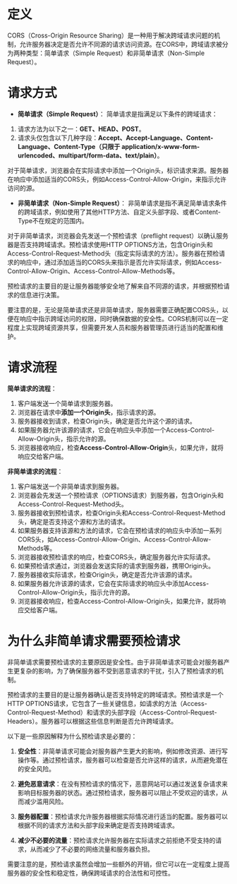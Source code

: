 # 定义

CORS（Cross-Origin Resource Sharing）是一种用于解决跨域请求问题的机制，允许服务器决定是否允许不同源的请求访问资源。在CORS中，跨域请求被分为两种类型：简单请求（Simple Request）和非简单请求（Non-Simple Request）。

# 请求方式

-  **简单请求（Simple Request）**： 简单请求是指满足以下条件的跨域请求：

1. 请求方法为以下之一：**GET、HEAD、POST**。
2. 请求头仅包含以下几种字段：**Accept、Accept-Language、Content-Language、Content-Type（只限于 application/x-www-form-urlencoded、multipart/form-data、text/plain）**。

对于简单请求，浏览器会在实际请求中添加一个Origin头，标识请求来源。服务器在响应中添加适当的CORS头，例如Access-Control-Allow-Origin，来指示允许访问的源。

- **非简单请求（Non-Simple Request）**： 非简单请求是指不满足简单请求条件的跨域请求，例如使用了其他HTTP方法、自定义头部字段、或者Content-Type不在规定的范围内。

对于非简单请求，浏览器会先发送一个预检请求（preflight request）以确认服务器是否支持跨域请求。预检请求使用HTTP OPTIONS方法，包含Origin头和Access-Control-Request-Method头（指定实际请求的方法）。服务器在预检请求的响应中，通过添加适当的CORS头来指示是否允许实际请求，例如Access-Control-Allow-Origin、Access-Control-Allow-Methods等。

预检请求的主要目的是让服务器能够安全地了解来自不同源的请求，并根据预检请求的信息进行决策。

要注意的是，无论是简单请求还是非简单请求，服务器需要正确配置CORS头，以便在响应中指示跨域访问的权限，同时确保数据的安全性。CORS机制可以在一定程度上实现跨域资源共享，但需要开发人员和服务器管理员进行适当的配置和维护。

# 请求流程

**简单请求的流程**：

1. 客户端发送一个简单请求到服务器。
2. 浏览器在请求中**添加一个Origin头**，指示请求的源。
3. 服务器接收到请求，检查Origin头，确定是否允许这个源的请求。
4. 如果服务器允许该源的请求，它会在响应头中添加一个Access-Control-Allow-Origin头，指示允许的源。
5. 浏览器接收响应，检查**Access-Control-Allow-Origin**头，如果允许，就将响应交给客户端。

**非简单请求的流程**：

1. 客户端发送一个非简单请求到服务器。
2. 浏览器会先发送一个预检请求（OPTIONS请求）到服务器，包含Origin头和Access-Control-Request-Method头。
3. 服务器接收到预检请求，检查Origin头和Access-Control-Request-Method头，确定是否支持这个源和方法的请求。
4. 如果服务器支持该源和方法的请求，它会在预检请求的响应头中添加一系列CORS头，如Access-Control-Allow-Origin、Access-Control-Allow-Methods等。
5. 浏览器接收预检请求的响应，检查CORS头，确定服务器允许实际请求。
6. 如果预检请求通过，浏览器会发送实际的请求到服务器，携带Origin头。
7. 服务器接收实际请求，检查Origin头，确定是否允许该源的请求。
8. 如果服务器允许该源的请求，它会在实际请求的响应头中添加Access-Control-Allow-Origin头，指示允许的源。
9. 浏览器接收响应，检查Access-Control-Allow-Origin头，如果允许，就将响应交给客户端。

# 为什么非简单请求需要预检请求

非简单请求需要预检请求的主要原因是安全性。由于非简单请求可能会对服务器产生更复杂的影响，为了确保服务器不受到恶意请求的干扰，引入了预检请求的机制。

预检请求的主要目的是让服务器确认是否支持特定的跨域请求。预检请求是一个HTTP OPTIONS请求，它包含了一些关键信息，如请求的方法（Access-Control-Request-Method）和请求的头部字段（Access-Control-Request-Headers）。服务器可以根据这些信息判断是否允许跨域请求。

以下是一些原因解释为什么预检请求是必要的：

1. **安全性**：非简单请求可能会对服务器产生更大的影响，例如修改资源、进行写操作等。通过预检请求，服务器可以检查是否允许这样的请求，从而避免潜在的安全风险。

2. **避免恶意请求**：在没有预检请求的情况下，恶意网站可以通过发送复杂请求来影响目标服务器的状态。通过预检请求，服务器可以阻止不受欢迎的请求，从而减少滥用风险。

3. **服务器配置**：预检请求允许服务器根据实际情况进行适当的配置。服务器可以根据不同的请求方法和头部字段来确定是否支持跨域请求。

4. **减少不必要的流量**：预检请求允许服务器在实际请求之前拒绝不受支持的请求，从而减少了不必要的网络流量和服务器负担。

需要注意的是，预检请求虽然会增加一些额外的开销，但它可以在一定程度上提高服务器的安全性和稳定性，确保跨域请求的合法性和可控性。